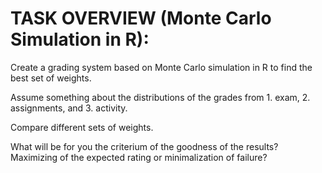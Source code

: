 # TASK OVERVIEW (Monte Carlo Simulation in R):
Create a grading system based on Monte Carlo simulation in R to find the best set of weights. 

Assume something about the distributions of the grades from 1. exam, 2. assignments, and 3. activity. 

Compare different sets of weights. 

What will be for you the criterium of the goodness of the results? Maximizing of the expected rating or minimalization of failure? 
